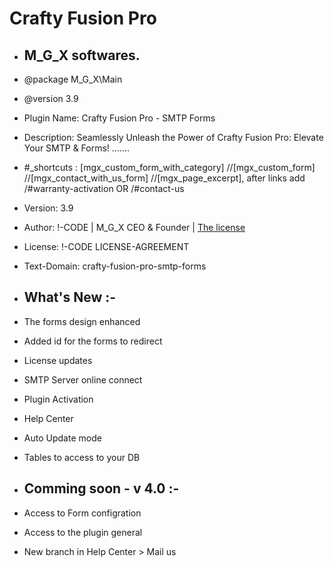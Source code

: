 # Crafty Fusion Pro
* <h2> M_G_X softwares. </h2>

* @package   M_G_X\Main
* @version   3.9
* Plugin Name: Crafty Fusion Pro - SMTP Forms
* Description: Seamlessly Unleash the Power of Crafty Fusion Pro: Elevate Your SMTP & Forms! .......   <br>
* #_shortcuts : [mgx_custom_form_with_category] //[mgx_custom_form]  //[mgx_contact_with_us_form] //[mgx_page_excerpt],  after links add /#warranty-activation   OR  /#contact-us
* Version: 3.9
* Author: !-CODE | M_G_X CEO & Founder | <a href="https://unknown-sudo-max.github.io/zone/!-CODE/LICENSE-AGREEMENT.html" onclick="window.open(this.href, '_blank'); return false;">The license</a>
* License: !-CODE LICENSE-AGREEMENT
* Text-Domain: crafty-fusion-pro-smtp-forms
* <h2> What's New :- </h2>

* The forms design enhanced
* Added id for the forms to redirect
* License updates
* SMTP Server online connect
* Plugin Activation
* Help Center
* Auto Update mode
* Tables to access to your DB
* <h2>Comming soon - v 4.0 :- </h2>

* Access to Form configration
* Access to the plugin general
* New branch in Help Center > Mail us
